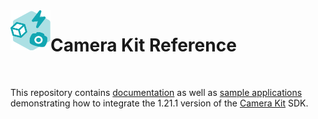 <img align="left" width="64" height="64" src="docs/camerakit_icon.svg">

# Camera Kit Reference

</br>

This repository contains [documentation](./docs) as well as [sample applications](./samples) demonstrating how to integrate the 1.21.1 version of the [Camera Kit](https://kit.snapchat.com/camera-kit) SDK.
